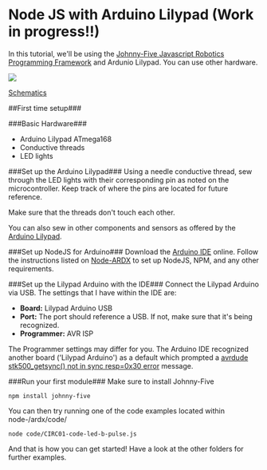 # Node JS with Arduino Lilypad (Work in progress!!) #
In this tutorial, we'll be using the [Johnny-Five Javascript Robotics Programming Framework](https://github.com/rwaldron/johnny-five) and Ardunio Lilypad.  You can use other hardware.

<img src="https://www.arduino.cc/en/uploads/Main/A000011_featured.jpg">

[Schematics](https://www.arduino.cc/en/uploads/Main/LilyPad_schematic_v18.pdf)

##First time setup###

###Basic Hardware###
- Arduino Lilypad ATmega168
- Conductive threads
- LED lights

###Set up the Arduino Lilypad###
Using a needle conductive thread, sew through the LED lights with their corresponding pin as noted on the microcontroller.  Keep track of where the pins are located for future reference.

Make sure that the threads don't touch each other.

You can also sew in other components and sensors as offered by the [Arduino Lilypad](https://www.arduino.cc/en/Main/ArduinoBoardLilyPad).  

###Set up NodeJS for Arduino###
Download the [Arduino IDE](https://www.arduino.cc/en/Main/Software) online.
Follow the instructions listed on [Node-ARDX](http://node-ardx.org/) to set up NodeJS, NPM, 
and any other requirements.

###Set up the Lilypad Arduino with the IDE###
Connect the Lilypad Arduino via USB.  The settings that I have within the IDE are:
- **Board:** Lilypad Arduino USB 
- **Port:** The port should reference a USB.  If not, make sure that it's being recognized.
- **Programmer:** AVR ISP

The Programmer settings may differ for you. The Arduino IDE recognized another board ('Lilypad Arduino') as a default which prompted a [avrdude stk500_getsync() not in sync resp=0x30 error](http://www.instructables.com/id/A-solution-to-avrdude-stk500getsync-not-in-syn/) message.

###Run your first module###
Make sure to install Johnny-Five

```
npm install johnny-five
```
 
You can then try running one of the code examples located within node-/ardx/code/

```
node code/CIRC01-code-led-b-pulse.js
```

And that is how you can get started! Have a look at the other folders for further examples.
